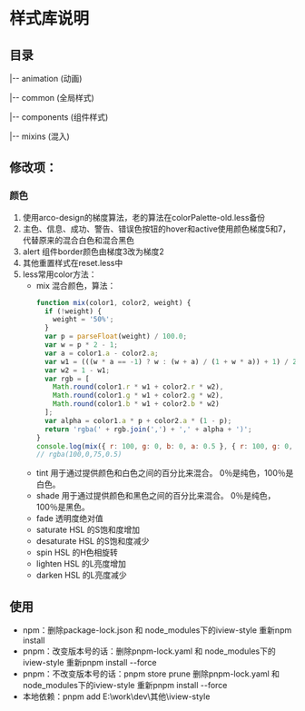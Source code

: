 # 样式库说明

## 目录

|-- animation  (动画)

|-- common  (全局样式)

|-- components  (组件样式)

|-- mixins  (混入)

## 修改项：

### 颜色
1. 使用arco-design的梯度算法，老的算法在colorPalette-old.less备份
2. 主色、信息、成功、警告、错误色按钮的hover和active使用颜色梯度5和7，代替原来的混合白色和混合黑色
3. alert 组件border颜色由梯度3改为梯度2
4. 其他重置样式在reset.less中
5. less常用color方法：
    - mix 混合颜色，算法：
        ```JavaScript
        function mix(color1, color2, weight) {
          if (!weight) {
            weight = '50%';
          }
          var p = parseFloat(weight) / 100.0;
          var w = p * 2 - 1;
          var a = color1.a - color2.a;
          var w1 = (((w * a == -1) ? w : (w + a) / (1 + w * a)) + 1) / 2.0;
          var w2 = 1 - w1;
          var rgb = [
            Math.round(color1.r * w1 + color2.r * w2),
            Math.round(color1.g * w1 + color2.g * w2),
            Math.round(color1.b * w1 + color2.b * w2)
          ];
          var alpha = color1.a * p + color2.a * (1 - p);
          return 'rgba(' + rgb.join(',') + ',' + alpha + ')';
        }
        console.log(mix({ r: 100, g: 0, b: 0, a: 0.5 }, { r: 100, g: 0, b: 100, a: 0.5 }, '25%'));
        // rgba(100,0,75,0.5)
        ```
    - tint 用于通过提供颜色和白色之间的百分比来混合。 0％是纯色，100％是白色。
    - shade 用于通过提供颜色和黑色之间的百分比来混合。 0％是纯色，100％是黑色。
    - fade 透明度绝对值
    - saturate HSL 的S饱和度增加
    - desaturate HSL 的S饱和度减少
    - spin HSL 的H色相旋转
    - lighten HSL 的L亮度增加
    - darken HSL 的L亮度减少
## 使用
- npm：删除package-lock.json 和 node_modules下的iview-style 重新npm install
- pnpm：改变版本号的话：删除pnpm-lock.yaml 和 node_modules下的iview-style 重新pnpm install --force
- pnpm：不改变版本号的话：pnpm store prune 删除pnpm-lock.yaml 和 node_modules下的iview-style 重新pnpm install --force
- 本地依赖：pnpm add E:\work\dev\其他\iview-style
